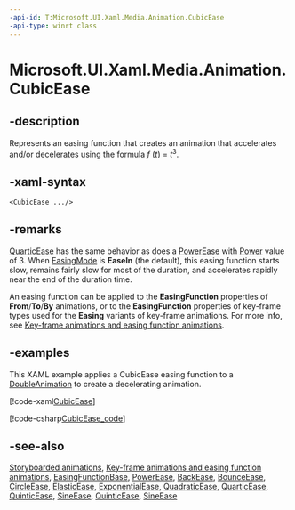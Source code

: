 ```yaml
---
-api-id: T:Microsoft.UI.Xaml.Media.Animation.CubicEase
-api-type: winrt class
---
```


<!-- Class syntax.
public class CubicEase : Windows.UI.Xaml.Media.Animation.EasingFunctionBase, Windows.UI.Xaml.Media.Animation.ICubicEase
-->

# Microsoft.UI.Xaml.Media.Animation.CubicEase

## -description
Represents an easing function that creates an animation that accelerates and/or decelerates using the formula *f* (*t*) = *t*<sup>3</sup>.

## -xaml-syntax
```xaml
<CubicEase .../>
```


## -remarks
[QuarticEase](quarticease.md) has the same behavior as does a [PowerEase](powerease.md) with [Power](powerease_power.md) value of 3. When [EasingMode](easingfunctionbase_easingmode.md) is **EaseIn** (the default), this easing function starts slow, remains fairly slow for most of the duration, and accelerates rapidly near the end of the duration time.

An easing function can be applied to the **EasingFunction** properties of **From**/**To**/**By** animations, or to the **EasingFunction** properties of key-frame types used for the **Easing** variants of key-frame animations. For more info, see [Key-frame animations and easing function animations](/windows/apps/design/motion/key-frame-and-easing-function-animations).

## -examples
This XAML example applies a CubicEase easing function to a [DoubleAnimation](doubleanimation.md) to create a decelerating animation.

[!code-xaml[CubicEase](../microsoft.ui.xaml.media.animation/code/CubicEase/csharp/Page.xaml#SnippetCubicEase)]

[!code-csharp[CubicEase_code](../microsoft.ui.xaml.media.animation/code/CubicEase/csharp/Page.xaml.cs#SnippetCubicEase_code)]

## -see-also
[Storyboarded animations](/windows/apps/design/motion/storyboarded-animations), [Key-frame animations and easing function animations](/windows/apps/design/motion/key-frame-and-easing-function-animations), [EasingFunctionBase](easingfunctionbase.md), [PowerEase](powerease.md), [BackEase](backease.md), [BounceEase](bounceease.md), [CircleEase](circleease.md), [ElasticEase](elasticease.md), [ExponentialEase](exponentialease.md), [QuadraticEase](quadraticease.md), [QuarticEase](quarticease.md), [QuinticEase](quinticease.md), [SineEase](sineease.md), [QuinticEase](quinticease.md), [SineEase](sineease.md)
